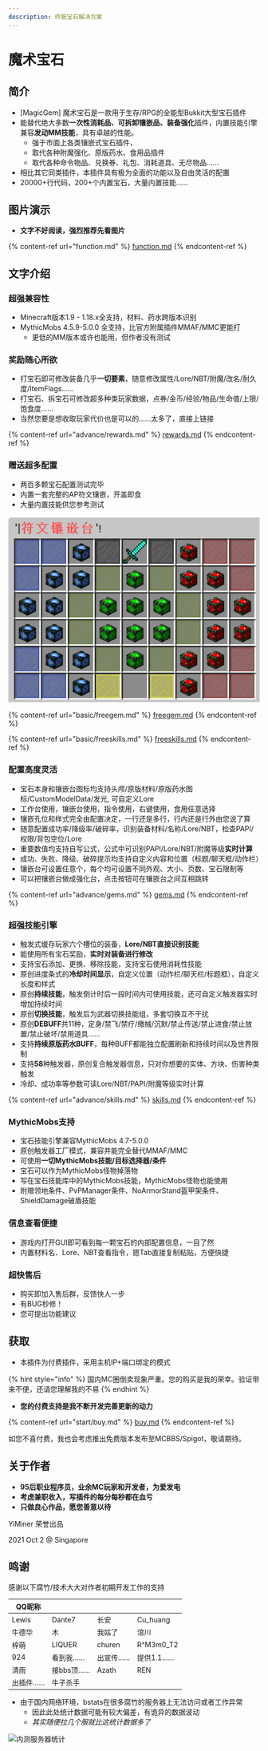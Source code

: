 ```yaml
---
description: 终极宝石解决方案
---
```


# 魔术宝石

## 简介

* \[MagicGem] 魔术宝石是一款用于生存/RPG的全能型Bukkit大型宝石插件
* 能替代绝大多数**一次性消耗品、可拆卸镶嵌品、装备强化**插件，内置技能引擎兼容**发动MM技能**，具有卓越的性能。
  * 强于市面上各类镶嵌式宝石插件，
  * 取代各种附魔强化、原版药水、食用品插件
  * 取代各种命令物品、兑换券、礼包、消耗道具、无尽物品……
* 相比其它同类插件，本插件具有极为全面的功能以及自由灵活的配置
* 20000+行代码，200+个内置宝石，大量内置技能……

## 图片演示

* **文字不好阅读，强烈推荐先看图片**

{% content-ref url="function.md" %}
[function.md](function.md)
{% endcontent-ref %}

## 文字介绍

### 超强兼容性

* Minecraft版本1.9 - 1.18.x全支持，材料、药水跨版本识别
* MythicMobs 4.5.9-5.0.0 全支持，比官方附属插件MMAF/MMC更能打
  * 更低的MM版本或许也能用，但作者没有测试

### 奖励随心所欲

* 打宝石即可修改装备几乎**一切要素**，随意修改属性/Lore/NBT/附魔/改名/耐久度/ItemFlags……
* 打宝石、拆宝石可修改超多种类玩家数据，点券/金币/经验/物品/生命值/上限/饱食度……
* 当然您要是想收取玩家代价也是可以的……太多了，直接上链接

{% content-ref url="advance/rewards.md" %}
[rewards.md](advance/rewards.md)
{% endcontent-ref %}

### 赠送超多配置

* 两百多颗宝石配置测试完毕
* 内置一套完整的AP符文镶嵌，开盖即食
* 大量内置技能供您参考测试

![](<.gitbook/assets/image (10).png>)

{% content-ref url="basic/freegem.md" %}
[freegem.md](basic/freegem.md)
{% endcontent-ref %}

{% content-ref url="basic/freeskills.md" %}
[freeskills.md](basic/freeskills.md)
{% endcontent-ref %}

### 配置高度灵活

* 宝石本身和镶嵌台图标均支持头颅/原版材料/原版药水图标/CustomModelData/发光, 可自定义Lore
* 工作台使用，镶嵌台使用，指令使用，右键使用，食用任意选择
* 镶嵌孔位和样式完全由配置决定，一行还是多行，行内还是行外由您说了算
* 随意配置成功率/降级率/破碎率，识别装备材料/名称/Lore/NBT，检查PAPI/权限/背包空位/Lore
* 重要数值均支持自写公式，公式中可识别PAPI/Lore/NBT/附魔等级**实时计算**
* 成功、失败、降级、破碎提示均支持自定义内容和位置（标题/聊天框/动作栏）
* 镶嵌台可设置任意个，每个均可设置不同外观、大小、页数、宝石限制等
* 可以把镶嵌台做成强化台，点击按钮可在镶嵌台之间互相跳转

{% content-ref url="advance/gems.md" %}
[gems.md](advance/gems.md)
{% endcontent-ref %}

### **超强技能引擎**

* 触发式缓存玩家六个槽位的装备，**Lore/NBT直接识别技能**
* 能使用所有宝石奖励，**实时对装备进行修改**
* 支持宝石添加、更换、移除技能，支持宝石使用消耗性技能
* 原创进度条式的**冷却时间显示**，自定义位置（动作栏/聊天栏/标题框），自定义长度和样式
* 原创**持续技能**，触发倒计时后一段时间内可使用技能，还可自定义触发器实时增加持续时间
* 原创**切换技能**，触发后为武器切换技能组，多套切换互不干扰
* 原创**DEBUFF**共11种，定身/禁飞/禁疗/缴械/沉默/禁止传送/禁止进食/禁止放置/禁止破坏/禁用道具……
* 支持**持续原版药水BUFF**，每种BUFF都能独立配置刷新和持续时间以及世界限制
* 支持**58**种触发器，原创复合触发器信息，只对你想要的实体、方块、伤害种类触发
* 冷却、成功率等参数可读Lore/NBT/PAPI/附魔等级实时计算

{% content-ref url="advance/skills.md" %}
[skills.md](advance/skills.md)
{% endcontent-ref %}

### MythicMobs支持

* 宝石技能引擎兼容MythicMobs 4.7-5.0.0
* 原创触发器工厂模式，兼容并能完全替代MMAF/MMC
* 可使用**一切MythicMobs技能/目标选择器/条件**
* 宝石可以作为MythicMobs怪物掉落物
* 写在宝石技能库中的MythicMobs技能，MythicMobs怪物也能使用
* 附赠领地条件、PvPManager条件、NoArmorStand盔甲架条件、ShieldDamage破盾技能

### 信息查看便捷

* 游戏内打开GUI即可看到每一颗宝石的内部配置信息，一目了然
* 内置材料名、Lore、NBT查看指令，摁Tab直接复制粘贴，方便快捷

### 超快售后

* 购买即加入售后群，反馈快人一步
* 有BUG秒修！
* 您可提出功能建议

## 获取

* 本插件为付费插件，采用主机IP+端口绑定的模式

{% hint style="info" %}
国内MC圈倒卖现象严重。您的购买是我的荣幸。验证带来不便，还请您理解我的不易
{% endhint %}

* **您的付费支持是我不断开发完善更新的动力**

{% content-ref url="start/buy.md" %}
[buy.md](start/buy.md)
{% endcontent-ref %}

如您不喜付费，我也会考虑推出免费版本发布至MCBBS/Spigot，敬请期待。

## 关于作者

* **95后职业程序员，业余MC玩家和开发者，为爱发电**
* **考虑兼职收入，写插件的每分每秒都在血亏**
* **只做良心作品，愿您善意以待**

YiMiner 荣誉出品&#x20;

2021 Oct 2 @ Singapore

## 鸣谢

感谢以下腐竹/技术大大对作者初期开发工作的支持

| QQ昵称  |         |        |            |
| ----- | ------- | ------ | ---------- |
| Lewis | Dante7  | 长安     | Cu\_huang  |
| 牛德华   | 木       | 我姑了    | 涫川         |
| 梓萌    | LIQUER  | churen | R^M3m0\_T2 |
| 924   | 看到我……   | 出宣传……  | 提供1.1……    |
| 清雨    | 接bbs顶…… | Azath  | REN        |
| 出插件…… | 牛子杀手    |        |            |

* 由于国内网络环境，bstats在很多腐竹的服务器上无法访问或者工作异常
  * 因此此处统计数据可能有较大偏差，有诡异的数据波动
  * _其实随便拉几个服就比这统计数据多了_

![内测服务器统计](https://bstats.org/signatures/bukkit/MagicGem.svg)
